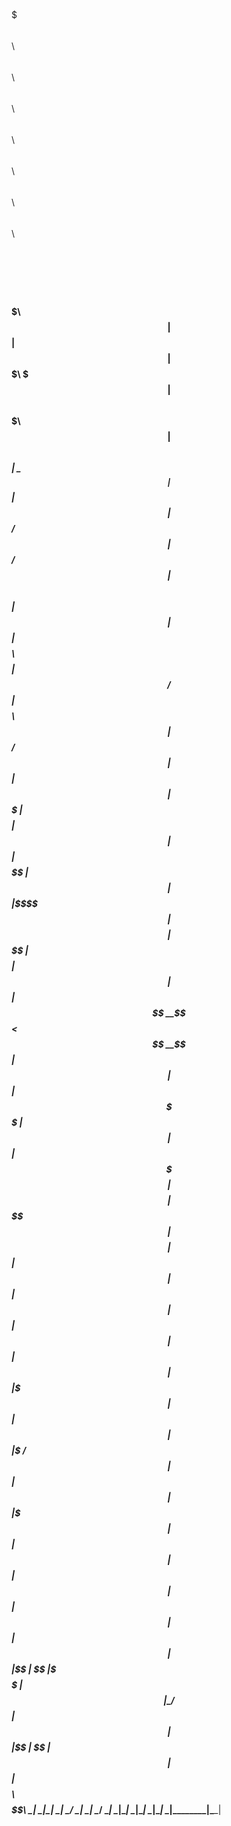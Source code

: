 ## 
$$$$$$$\   $$$$$$\   $$$$$$\  $$\   $$\ $$\   $$\ $$\      $$\  $$$$$$\  $$\   $$\  $$$$$$\  $$\       $$$$$$\ 
$$  __$$\ $$  __$$\ $$  __$$\ $$$\  $$ |$$ |  $$ |$$$\    $$$ |$$  __$$\ $$$\  $$ |$$  __$$\ $$ |      \_$$  _|
$$ |  $$ |$$ /  $$ |$$ /  $$ |$$$$\ $$ |$$ |  $$ |$$$$\  $$$$ |$$ /  $$ |$$$$\ $$ |$$ /  $$ |$$ |        $$ |  
$$$$$$$  |$$$$$$$$ |$$ |  $$ |$$ $$\$$ |$$ |  $$ |$$\$$\$$ $$ |$$$$$$$$ |$$ $$\$$ |$$$$$$$$ |$$ |        $$ |  
$$  __$$< $$  __$$ |$$ |  $$ |$$ \$$$$ |$$ |  $$ |$$ \$$$  $$ |$$  __$$ |$$ \$$$$ |$$  __$$ |$$ |        $$ |  
$$ |  $$ |$$ |  $$ |$$ |  $$ |$$ |\$$$ |$$ |  $$ |$$ |\$  /$$ |$$ |  $$ |$$ |\$$$ |$$ |  $$ |$$ |        $$ |  
$$ |  $$ |$$ |  $$ | $$$$$$  |$$ | \$$ |\$$$$$$  |$$ | \_/ $$ |$$ |  $$ |$$ | \$$ |$$ |  $$ |$$$$$$$$\ $$$$$$\ 
\__|  \__|\__|  \__| \______/ \__|  \__| \______/ \__|     \__|\__|  \__|\__|  \__|\__|  \__|\________|\______|
                                                                                                               
                                                                                                               
                                                                                                               


<!--
**raonumanali/raonumanali** is a ✨ _special_ ✨ repository because its `README.md` (this file) appears on your GitHub profile.

Here are some ideas to get you started:

- 🔭 I’m currently working on ...
- 🌱 I’m currently learning ...
- 👯 I’m looking to collaborate on ...
- 🤔 I’m looking for help with ...
- 💬 Ask me about ...
- 📫 How to reach me: ...
- 😄 Pronouns: ...
- ⚡ Fun fact: ...
-->
